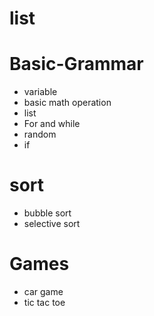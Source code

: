 # list
 
 # Basic-Grammar
   * variable
   * basic math operation
   * list
   * For and while
   * random
   * if
   
  
  # sort
   * bubble sort
   * selective sort
  # Games
   * car game
   * tic tac toe
